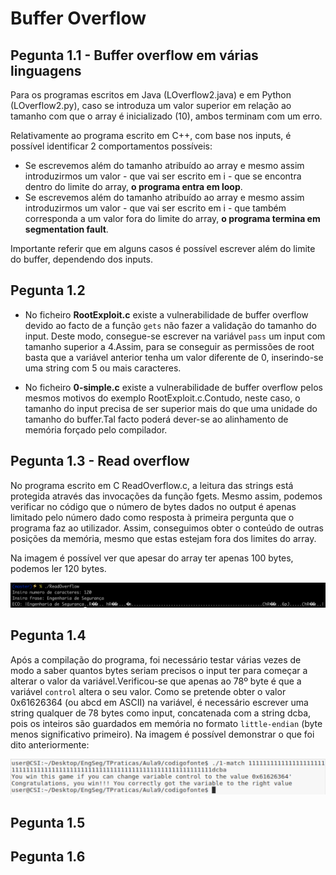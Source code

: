 # Buffer Overflow

## Pegunta 1.1 - Buffer overflow em várias linguagens

Para os programas escritos em Java (LOverflow2.java) e em Python (LOverflow2.py), caso se introduza um valor superior em relação ao tamanho com que o array é inicializado (10), ambos terminam com um erro. 

Relativamente ao programa escrito em C++, com base nos inputs, é possível identificar 2 comportamentos possíveis:

  * Se escrevemos além do tamanho atribuído ao array e mesmo assim introduzirmos um valor - que vai ser escrito em i - que se encontra dentro do limite do array, **o programa entra em loop**.
  * Se escrevemos além do tamanho atribuído ao array e mesmo assim introduzirmos um valor - que vai ser escrito em i - que também corresponda a um valor fora do limite do array, **o programa termina em segmentation fault**.

Importante referir que em alguns casos é possível escrever além do limite do buffer, dependendo dos inputs.

## Pegunta 1.2

* No ficheiro **RootExploit.c** existe a vulnerabilidade de buffer overflow devido ao facto de a função `gets` não fazer a validação
do tamanho do input. Deste modo, consegue-se escrever na variável `pass` um input com tamanho superior a 4.Assim, para se conseguir as
permissões de root basta que a variável anterior tenha um valor diferente de 0, inserindo-se uma string com 5 ou mais caracteres.

* No ficheiro **0-simple.c** existe a vulnerabilidade de buffer overflow pelos mesmos motivos do exemplo RootExploit.c.Contudo, neste caso, o tamanho do input precisa de ser superior mais do que uma unidade do tamanho do buffer.Tal facto poderá dever-se ao alinhamento de memória forçado pelo compilador.

## Pegunta 1.3 - Read overflow

No programa escrito em C ReadOverflow.c, a leitura das strings está protegida através das invocações da função fgets. Mesmo assim, podemos verificar no código que o número de bytes dados no output é apenas limitado pelo número dado como resposta à primeira pergunta que o programa faz ao utilizador. 
Assim, conseguimos obter o conteúdo de outras posições da memória, mesmo que estas estejam fora dos limites do array. 

Na imagem é possível ver que apesar do array ter apenas 100 bytes, podemos ler 120 bytes.
<p align="center">
    <img src="P1_3.png">
</p>

## Pegunta 1.4

Após a compilação do programa, foi necessário testar várias vezes de modo a saber quantos bytes seriam precisos o input ter para começar a alterar o valor da variável.Verificou-se que apenas ao 78º byte é que a variável `control` altera o seu valor. Como se pretende obter o valor 0x61626364 (ou abcd em ASCII) na variável, é necessário escrever uma string qualquer de 78 bytes como input, concatenada com a string dcba, pois os inteiros são guardados em memória no formato `little-endian` (byte menos significativo primeiro). Na imagem é possível demonstrar o que foi dito anteriormente:
<p align="center">
    <img src="1_4.PNG">
</p>


## Pegunta 1.5

## Pegunta 1.6

